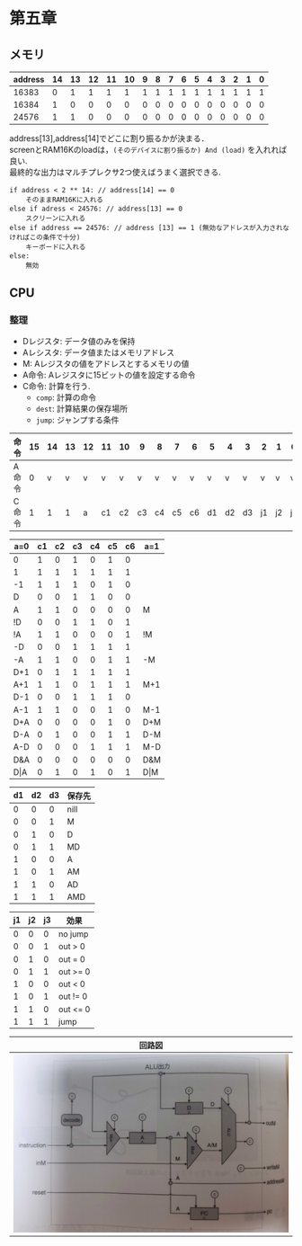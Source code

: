 # 第五章
## メモリ

|address|14|13|12|11|10|9|8|7|6|5|4|3|2|1|0|
|-|-|-|-|-|-|-|-|-|-|-|-|-|-|-|-|
|16383|0|1|1|1|1|1|1|1|1|1|1|1|1|1|1|
|16384|1|0|0|0|0|0|0|0|0|0|0|0|0|0|0|
|24576|1|1|0|0|0|0|0|0|0|0|0|0|0|0|0|

address[13],address[14]でどこに割り振るかが決まる．  
screenとRAM16Kのloadは，`(そのデバイスに割り振るか) And (load)` を入れれば良い.  
最終的な出力はマルチプレクサ2つ使えばうまく選択できる.  

```
if address < 2 ** 14: // address[14] == 0
	そのままRAM16Kに入れる
else if adress < 24576: // address[13] == 0
	スクリーンに入れる
else if address == 24576: // address [13] == 1 (無効なアドレスが入力されなければこの条件で十分)
	キーボードに入れる
else:
	無効
```

## CPU 
### 整理

- Dレジスタ: データ値のみを保持
- Aレシスタ: データ値またはメモリアドレス
- M: Aレジスタの値をアドレスとするメモリの値
- A命令: Aレジスタに15ビットの値を設定する命令
- C命令: 計算を行う.
  - `comp`: 計算の命令
  - `dest`: 計算結果の保存場所
  - `jump`: ジャンプする条件

|命令|15|14|13|12|11|10|9 |8 |7 |6 |5 |4 |3 |2 |1 |0 |
|-|--|--|--|--|--|--|--|--|--|--|--|--|--|--|--|--|
|A命令|0 |v |v |v |v |v |v |v |v |v |v |v |v |v |v |v |
|C命令|1 |1 |1 |a |c1|c2|c3|c4|c5|c6|d1|d2|d3|j1|j2|j3|


|a=0 |c1|c2|c3|c4|c5|c6|a=1 |
|----|--|--|--|--|--|--|----|
|0   |1 |0 |1 |0 |1 |0 |    |
|1   |1 |1 |1 |1 |1 |1 |    |
|-1  |1 |1 |1 |0 |1 |0 |    |
|D   |0 |0 |1 |1 |0 |0 |    |
|A   |1 |1 |0 |0 |0 |0 |M   |
|!D  |0 |0 |1 |1 |0 |1 |    |
|!A  |1 |1 |0 |0 |0 |1 |!M  |
|-D  |0 |0 |1 |1 |1 |1 |    |
|-A  |1 |1 |0 |0 |1 |1 |-M  |
|D+1 |0 |1 |1 |1 |1 |1 |    |
|A+1 |1 |1 |0 |1 |1 |1 |M+1 |
|D-1 |0 |0 |1 |1 |1 |0 |    |
|A-1 |1 |1 |0 |0 |1 |0 |M-1 |
|D+A |0 |0 |0 |0 |1 |0 |D+M |
|D-A |0 |1 |0 |0 |1 |1 |D-M |
|A-D |0 |0 |0 |1 |1 |1 |M-D |
|D&A |0 |0 |0 |0 |0 |0 |D&M |
|D\|A|0 |1 |0 |1 |0 |1 |D\|M|

|d1|d2|d3|保存先|
|--|--|--|------|
|0 |0 |0 |nill  |
|0 |0 |1 |M     |
|0 |1 |0 |D     |
|0 |1 |1 |MD    |
|1 |0 |0 |A     |
|1 |0 |1 |AM    |
|1 |1 |0 |AD    |
|1 |1 |1 |AMD   |

|j1|j2|j3|効果   |
|-|--|--|--------|
|0|0 |0 |no jump |
|0|0 |1 |out > 0 |
|0|1 |0 |out = 0 |
|0|1 |1 |out >= 0|
|1|0 |0 |out < 0 |
|1|0 |1 |out != 0|
|1|1 |0 |out <= 0|
|1|1 |1 |jump    |

|回路図|
|-|
|![picture](./fig/cpu.jpg)|
